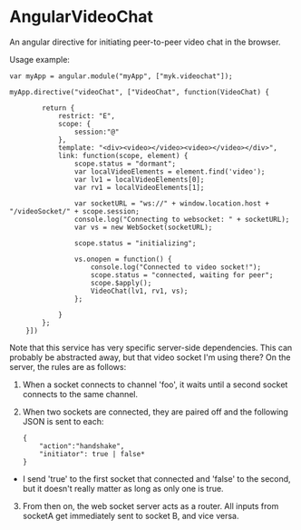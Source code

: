 AngularVideoChat
================

An angular directive for initiating peer-to-peer video chat in the browser.

Usage example:

```
var myApp = angular.module("myApp", ["myk.videochat"]);

myApp.directive("videoChat", ["VideoChat", function(VideoChat) {

        return {
            restrict: "E",
            scope: {
                session:"@"
            },
            template: "<div><video></video><video></video></div>",
            link: function(scope, element) {
                scope.status = "dormant";
                var localVideoElements = element.find('video');
                var lv1 = localVideoElements[0];
                var rv1 = localVideoElements[1];

                var socketURL = "ws://" + window.location.host + "/videoSocket/" + scope.session;
                console.log("Connecting to websocket: " + socketURL);
                var vs = new WebSocket(socketURL);

                scope.status = "initializing";

                vs.onopen = function() {
                    console.log("Connected to video socket!");
                    scope.status = "connected, waiting for peer";
                    scope.$apply();
                    VideoChat(lv1, rv1, vs);
                };

            }
        };
    }])
```

Note that this service has very specific server-side dependencies. This can probably be abstracted away, but that video socket I'm using there? On the server, the rules are as follows:

1) When a socket connects to channel 'foo', it waits until a second socket connects to the same channel.

2) When two sockets are connected, they are paired off and the following JSON is sent to each:
	```
	{
		"action":"handshake",
		"initiator": true | false*
	}
	```
* I send 'true' to the first socket that connected and 'false' to the second, but it doesn't really matter as long as only one is true.

3) From then on, the web socket server acts as a router. All inputs from socketA get immediately sent to socket B, and vice versa.
